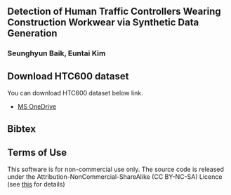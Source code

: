 ## Detection of Human Traffic Controllers Wearing Construction Workwear via Synthetic Data Generation

### Seunghyun Baik, Euntai Kim

## Download HTC600 dataset
You can download HTC600 dataset below link.
* [MS OneDrive](https://yonsei-my.sharepoint.com/:f:/g/personal/shbaik104_o365_yonsei_ac_kr/EoIkt1Mk_DlKnNlh71Ol1OUBBXY0zvfkgah2FbreniK3-Q?e=VZeCsn)

## Bibtex

## Terms of Use
This software is for non-commercial use only.
The source code is released under the Attribution-NonCommercial-ShareAlike (CC BY-NC-SA) Licence
(see [this](https://creativecommons.org/licenses/by-nc-sa/4.0/legalcode) for details)
